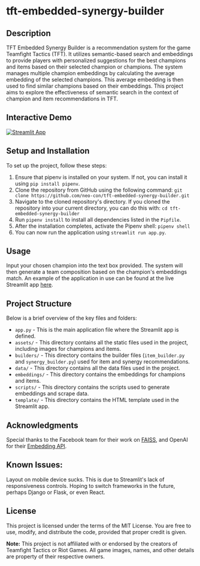 # tft-embedded-synergy-builder


## Description
TFT Embedded Synergy Builder is a recommendation system for the game Teamfight Tactics (TFT). It utilizes semantic-based search and embeddings to provide players with personalized suggestions for the best champions and items based on their selected champion or champions. The system manages multiple champion embeddings by calculating the average embedding of the selected champions. This average embedding is then used to find similar champions based on their embeddings. This project aims to explore the effectiveness of semantic search in the context of champion and item recommendations in TFT.

## Interactive Demo

[![Streamlit App](https://static.streamlit.io/badges/streamlit_badge_black_white.svg)](https://tft-embedded.streamlit.app/)

## Setup and Installation
To set up the project, follow these steps:

1. Ensure that pipenv is installed on your system. If not, you can install it using `pip install pipenv`.
2. Clone the repository from GitHub using the following command: `git clone https://github.com/neo-con/tft-embedded-synergy-builder.git`
3. Navigate to the cloned repository's directory. If you cloned the repository into your current directory, you can do this with: `cd tft-embedded-synergy-builder`
4. Run `pipenv install` to install all dependencies listed in the `Pipfile`. 
5. After the installation completes, activate the Pipenv shell: `pipenv shell`
6. You can now run the application using `streamlit run app.py`.

## Usage
Input your chosen champion into the text box provided. The system will then generate a team composition based on the champion's embeddings match. An example of the application in use can be found at the live Streamlit app [here](https://tft-embedded.streamlit.app).

## Project Structure
Below is a brief overview of the key files and folders:

- `app.py` - This is the main application file where the Streamlit app is defined.
- `assets/` - This directory contains all the static files used in the project, including images for champions and items.
- `builders/` - This directory contains the builder files (`item_builder.py` and `synergy_builder.py`) used for item and synergy recommendations.
- `data/` - This directory contains all the data files used in the project.
- `embeddings/` - This directory contains the embeddings for champions and items.
- `scripts/` - This directory contains the scripts used to generate embeddings and scrape data.
- `template/` - This directory contains the HTML template used in the Streamlit app.

## Acknowledgments
Special thanks to the Facebook team for their work on [FAISS](https://github.com/facebookresearch/faiss), and OpenAI for their [Embedding API](https://platform.openai.com/docs/guides/embeddings).

## Known Issues:
Layout on mobile device sucks. This is due to Streamlit's lack of responsiveness controls. Hoping to switch frameworks in the future, perhaps Django or Flask, or even React.

## License
This project is licensed under the terms of the MIT License. You are free to use, modify, and distribute the code, provided that proper credit is given.

**Note:** This project is not affiliated with or endorsed by the creators of Teamfight Tactics or Riot Games. All game images, names, and other details are property of their respective owners.
